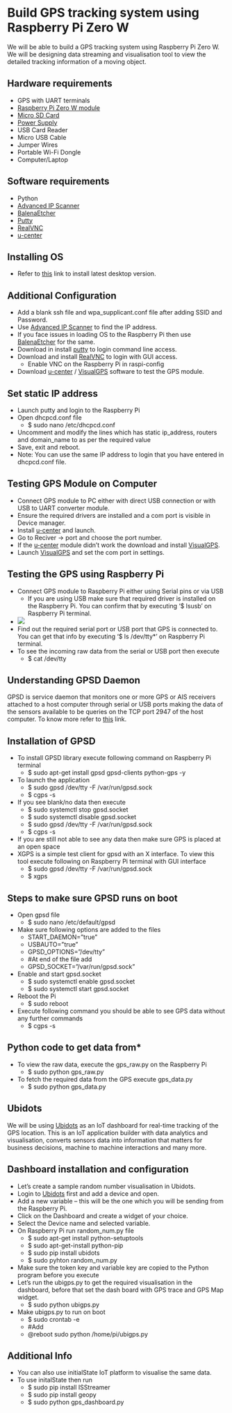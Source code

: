 # Build GPS tracking system using Raspberry Pi Zero W

We will be able to build a GPS tracking system using Raspberry Pi Zero W. We will be designing data streaming and visualisation tool to view the detailed tracking information of a moving object.  

## Hardware requirements

- GPS with UART terminals
- [Raspberry Pi Zero W module](https://www.raspberrypi.com/products/raspberry-pi-zero/)
- [Micro SD Card](https://www.amazon.in/Sandisk-Ultra-UHS-I-Class-Memory/dp/B00812K4V4)
- [Power Supply](https://www.electronicscomp.com/raspberry-pi-zero-w-power-supply-5v-2amp-india)
- USB Card Reader
- Micro USB Cable
- Jumper Wires
- Portable Wi-Fi Dongle
- Computer/Laptop

## Software requirements

- Python
- [Advanced IP Scanner](https://www.advanced-ip-scanner.com/)
- [BalenaEtcher](https://www.balena.io/etcher/)
- [Putty](https://www.putty.org/)
- [RealVNC](https://www.realvnc.com/en/raspberrypi/)
- [u-center](https://www.u-blox.com/en/product/u-center)

## Installing OS

- Refer to [this](https://www.raspberrypi.com/documentation/computers/getting-started.html) link to install latest desktop version. 

## Additional Configuration

- Add a blank ssh file and wpa\_supplicant.conf file after adding SSID and Password.
- Use [Advanced IP Scanner](https://www.advanced-ip-scanner.com/) to find the IP address.
- If you face issues in loading OS to the Raspberry Pi then use [BalenaEtcher](https://www.balena.io/etcher/) for the same. 
- Download in install [putty](https://www.putty.org/) to login command line access.
- Download and install [RealVNC](https://www.realvnc.com/en/raspberrypi/) to login with GUI access.
  - Enable VNC on the Raspberry Pi in raspi-config
- Download [u-center](https://www.u-blox.com/en/product/u-center) / [VisualGPS](https://www.visualgps.net/) software to test the GPS module.

## Set static IP address

- Launch putty and login to the Raspberry Pi
- Open dhcpcd.conf file 
  - $ sudo nano /etc/dhcpcd.conf
- Uncomment and modify the lines which has static ip\_address, routers and domain\_name to as per the required value
- Save, exit and reboot.
- Note: You can use the same IP address to login that you have entered in dhcpcd.conf file.

## Testing GPS Module on Computer

- Connect GPS module to PC either with direct USB connection or with USB to UART converter module.
- Ensure the required drivers are installed and a com port is visible in Device manager.
- Install [u-center](https://www.u-blox.com/en/product/u-center) and launch.
- Go to Reciver -> port and choose the port number.
- If the [u-center](https://www.u-blox.com/en/product/u-center) module didn’t work the download and install [VisualGPS](https://www.visualgps.net/).
- Launch [VisualGPS](https://www.visualgps.net/) and set the com port in settings.


## Testing the GPS using Raspberry Pi

- Connect GPS module to Raspberry Pi either using Serial pins or via USB
  - If you are using USB make sure that required driver is installed on the Raspberry Pi. You can confirm that by executing ‘$ lsusb’ on Raspberry Pi terminal.
-  <img src=https://github.com/IEEEProjectsBengaluru/RaspberryPiPythonProjects/blob/main/GPS%20tracking%20system-Raspberry%20Pi%20Zero%20W/config/Aspose.Words.5a581c54-9086-4f53-9b84-eb6c2e788dc4.001.png>
- Find out the required serial port or USB port that GPS is connected to. You can get that info by executing ‘$ ls /dev/tty\*’ on Raspberry Pi terminal.
- To see the incoming raw data from the serial or USB port then execute
  - $ cat /dev/tty<portnumber>

## Understanding GPSD Daemon

GPSD is service daemon that monitors one or more GPS or AIS receivers attached to a host computer through serial or USB ports making the data of the sensors available to be queries on the TCP port 2947 of the host computer. To know more refer to [this](https://gpsd.gitlab.io/gpsd/installation.html) link.  

## Installation of GPSD

- To install GPSD library execute following command on Raspberry Pi terminal
  - $ sudo apt-get install gpsd gpsd-clients python-gps -y
- To launch the application
  - $ sudo gpsd /dev/tty<portnumber> -F /var/run/gpsd.sock
  - $ cgps -s
- If you see blank/no data then execute 
  - $ sudo systemctl stop gpsd.socket
  - $ sudo systemctl disable gpsd.socket
  - $ sudo gpsd /dev/tty<portnumber> -F /var/run/gpsd.sock
  - $ cgps -s
- If you are still not able to see any data then make sure GPS is placed at an open space
- XGPS is a simple test client for gpsd with an X interface. To view this tool execute following on Raspberry Pi terminal with GUI interface
  - $ sudo gpsd /dev/tty<portnumber> -F /var/run/gpsd.sock
  - $ xgps

## Steps to make sure GPSD runs on boot

- Open gpsd file
  - $ sudo nano /etc/default/gpsd
- Make sure following options are added to the files
  - START\_DAEMON=”true”
  - USBAUTO=”true”
  - GPSD\_OPTIONS=”/dev/tty<portnumber>”
  - #At end of the file add
  - GPSD\_SOCKET=”/var/run/gpsd.sock”
- Enable and start gpsd.socket
  - $ sudo systemctl enable gpsd.socket
  - $ sudo systemctl start gpsd.socket
- Reboot the Pi
  - $ sudo reboot
- Execute following command you should be able to see GPS data without any further commands
  - $ cgps -s

## Python code to get data from*

- To view the raw data, execute the gps\_raw.py on the Raspberry Pi
  - $ sudo python gps\_raw.py
- To fetch the required data from the GPS execute gps\_data.py
  - $ sudo python gps\_data.py

## Ubidots

We will be using [Ubidots](https://ubidots.com/) as an IoT dashboard for real-time tracking of the GPS location. This is an IoT application builder with data analytics and visualisation, converts sensors data into information that matters for business decisions, machine to machine interactions and many more.

## Dashboard installation and configuration

- Let’s create a sample random number visualisation in Ubidots.
- Login to [Ubidots](https://ubidots.com/) first and add a device and open.
- Add a new variable – this will be the one which you will be sending from the Raspberry Pi.
- Click on the Dashboard and create a widget of your choice.
- Select the Device name and selected variable.
- On Raspberry Pi run random\_num.py file
  - $ sudo apt-get install python-setuptools
  - $ sudo apt-get-install python-pip
  - $ sudo pip install ubidots
  - $ sudo pyhton random\_num.py
- Make sure the token key and variable key are copied to the Python program before you execute
- Let’s run the ubigps.py to get the required visualisation in the dashboard, before that set the dash board with GPS trace and GPS Map widget. 
  - $ sudo python ubigps.py
- Make ubigps.py to run on boot
  - $ sudo crontab -e
  - #Add
  - @reboot sudo python /home/pi/ubigps.py


## Additional Info

- You can also use initialState IoT platform to visualise the same data.
- To use initalState then run
  - $ sudo pip install ISStreamer
  - $ sudo pip install geopy
  - $ sudo python gps\_dashboard.py

